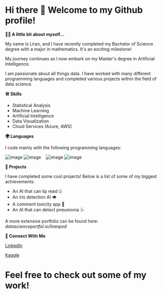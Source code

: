 # Hi there 👋 Welcome to my Github profile!

**🧍‍♂️ A little bit about myself...** 

My name is Liran, and I have recently completed my Bachelor of Science degree with a major in mathematics. It's an exciting milestone!

My journey continues as I now embark on my Master's degree in Artificial Intelligence.

I am passionate about all things data. I have worked with many different programming languages and completed various projects within the field of data science.

**🛠️ Skills**

* Statistical Analysis
* Machine Learning
* Artificial Intelligence
* Data Visualization
* Cloud Services (Azure, AWS)

**🌍 Languages**

I code mainly with the following programming languages:

![image](https://github.com/user-attachments/assets/29f79484-d520-4af6-9eef-379b842ca613)
![image](https://github.com/user-attachments/assets/e4151572-86bc-4411-882b-65992d89b730) &nbsp;&nbsp;
![image](https://github.com/user-attachments/assets/d5f70e4b-667c-4b57-acec-eb98a3bfd655)
![image](https://github.com/user-attachments/assets/053a5e76-fede-469a-8776-ab49ed35be22)

**🚀 Projects**

I have completed some cool projects! Below is a list of some of my biggest achievements:
* An AI that can lip read 🤐
* An iris detection AI 👁️
* A comment toxicity app 🤬
* An AI that can detect pneumonia 🩺

A more extensive portfolio can be found here:
_datascienceportfol.io/liranpod_

**🔗 Connect With Me**

[LinkedIn](https://www.linkedin.com/in/liran-podolsky/)

[Kaggle](https://www.kaggle.com/liranpodol)

# Feel free to check out some of my work!
